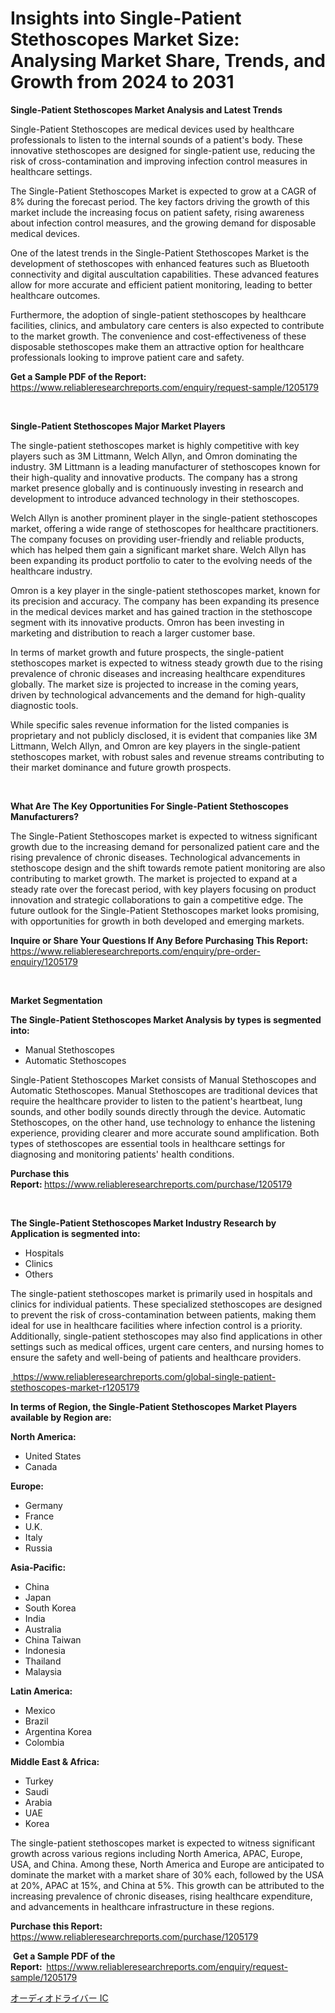 <p><h1>Insights into Single-Patient Stethoscopes Market Size: Analysing Market Share, Trends, and Growth from 2024 to 2031</h1></p><p><strong>Single-Patient Stethoscopes Market Analysis and Latest Trends</strong></p>
<p><p>Single-Patient Stethoscopes are medical devices used by healthcare professionals to listen to the internal sounds of a patient's body. These innovative stethoscopes are designed for single-patient use, reducing the risk of cross-contamination and improving infection control measures in healthcare settings.</p><p>The Single-Patient Stethoscopes Market is expected to grow at a CAGR of 8% during the forecast period. The key factors driving the growth of this market include the increasing focus on patient safety, rising awareness about infection control measures, and the growing demand for disposable medical devices.</p><p>One of the latest trends in the Single-Patient Stethoscopes Market is the development of stethoscopes with enhanced features such as Bluetooth connectivity and digital auscultation capabilities. These advanced features allow for more accurate and efficient patient monitoring, leading to better healthcare outcomes.</p><p>Furthermore, the adoption of single-patient stethoscopes by healthcare facilities, clinics, and ambulatory care centers is also expected to contribute to the market growth. The convenience and cost-effectiveness of these disposable stethoscopes make them an attractive option for healthcare professionals looking to improve patient care and safety.</p></p>
<p><strong>Get a Sample PDF of the Report:&nbsp;</strong> <a href="https://www.reliableresearchreports.com/enquiry/request-sample/1205179">https://www.reliableresearchreports.com/enquiry/request-sample/1205179</a></p>
<p>&nbsp;</p>
<p><strong>Single-Patient Stethoscopes Major Market Players</strong></p>
<p><p>The single-patient stethoscopes market is highly competitive with key players such as 3M Littmann, Welch Allyn, and Omron dominating the industry. 3M Littmann is a leading manufacturer of stethoscopes known for their high-quality and innovative products. The company has a strong market presence globally and is continuously investing in research and development to introduce advanced technology in their stethoscopes.</p><p>Welch Allyn is another prominent player in the single-patient stethoscopes market, offering a wide range of stethoscopes for healthcare practitioners. The company focuses on providing user-friendly and reliable products, which has helped them gain a significant market share. Welch Allyn has been expanding its product portfolio to cater to the evolving needs of the healthcare industry.</p><p>Omron is a key player in the single-patient stethoscopes market, known for its precision and accuracy. The company has been expanding its presence in the medical devices market and has gained traction in the stethoscope segment with its innovative products. Omron has been investing in marketing and distribution to reach a larger customer base.</p><p>In terms of market growth and future prospects, the single-patient stethoscopes market is expected to witness steady growth due to the rising prevalence of chronic diseases and increasing healthcare expenditures globally. The market size is projected to increase in the coming years, driven by technological advancements and the demand for high-quality diagnostic tools.</p><p>While specific sales revenue information for the listed companies is proprietary and not publicly disclosed, it is evident that companies like 3M Littmann, Welch Allyn, and Omron are key players in the single-patient stethoscopes market, with robust sales and revenue streams contributing to their market dominance and future growth prospects.</p></p>
<p>&nbsp;</p>
<p><strong>What Are The Key Opportunities For Single-Patient Stethoscopes Manufacturers?</strong></p>
<p><p>The Single-Patient Stethoscopes market is expected to witness significant growth due to the increasing demand for personalized patient care and the rising prevalence of chronic diseases. Technological advancements in stethoscope design and the shift towards remote patient monitoring are also contributing to market growth. The market is projected to expand at a steady rate over the forecast period, with key players focusing on product innovation and strategic collaborations to gain a competitive edge. The future outlook for the Single-Patient Stethoscopes market looks promising, with opportunities for growth in both developed and emerging markets.</p></p>
<p><strong>Inquire or Share Your Questions If Any Before Purchasing This Report:</strong> <a href="https://www.reliableresearchreports.com/enquiry/pre-order-enquiry/1205179">https://www.reliableresearchreports.com/enquiry/pre-order-enquiry/1205179</a></p>
<p>&nbsp;</p>
<p><strong>Market Segmentation</strong></p>
<p><strong>The Single-Patient Stethoscopes Market Analysis by types is segmented into:</strong></p>
<p><ul><li>Manual Stethoscopes</li><li>Automatic Stethoscopes</li></ul></p>
<p><p>Single-Patient Stethoscopes Market consists of Manual Stethoscopes and Automatic Stethoscopes. Manual Stethoscopes are traditional devices that require the healthcare provider to listen to the patient's heartbeat, lung sounds, and other bodily sounds directly through the device. Automatic Stethoscopes, on the other hand, use technology to enhance the listening experience, providing clearer and more accurate sound amplification. Both types of stethoscopes are essential tools in healthcare settings for diagnosing and monitoring patients' health conditions.</p></p>
<p><strong>Purchase this Report:&nbsp;</strong><a href="https://www.reliableresearchreports.com/purchase/1205179">https://www.reliableresearchreports.com/purchase/1205179</a></p>
<p>&nbsp;</p>
<p><strong>The Single-Patient Stethoscopes Market Industry Research by Application is segmented into:</strong></p>
<p><ul><li>Hospitals</li><li>Clinics</li><li>Others</li></ul></p>
<p><p>The single-patient stethoscopes market is primarily used in hospitals and clinics for individual patients. These specialized stethoscopes are designed to prevent the risk of cross-contamination between patients, making them ideal for use in healthcare facilities where infection control is a priority. Additionally, single-patient stethoscopes may also find applications in other settings such as medical offices, urgent care centers, and nursing homes to ensure the safety and well-being of patients and healthcare providers.</p></p>
<p><a href="https://www.reliableresearchreports.com/global-single-patient-stethoscopes-market-r1205179">&nbsp;https://www.reliableresearchreports.com/global-single-patient-stethoscopes-market-r1205179</a></p>
<p><strong>In terms of Region, the Single-Patient Stethoscopes Market Players available by Region are:</strong></p>
<p>
    <p> <strong> North America: </strong>
        <ul>
            <li>United States</li>
            <li>Canada</li>
        </ul>
        </p> 
    <p> <strong> Europe: </strong>
        <ul>
            <li>Germany</li>
            <li>France</li>
            <li>U.K.</li>
            <li>Italy</li>
            <li>Russia</li>
        </ul>
        </p> 
    <p> <strong> Asia-Pacific: </strong>
        <ul>
            <li>China</li>
            <li>Japan</li>
            <li>South Korea</li>
            <li>India</li>
            <li>Australia</li>
            <li>China Taiwan</li>
            <li>Indonesia</li>
            <li>Thailand</li>
            <li>Malaysia</li>
        </ul>
        </p> 
    <p> <strong> Latin America: </strong>
        <ul>
            <li>Mexico</li>
            <li>Brazil</li>
            <li>Argentina Korea</li>
            <li>Colombia</li>
        </ul>
        </p> 
    <p> <strong> Middle East & Africa: </strong>
        <ul>
            <li>Turkey</li>
            <li>Saudi</li>
            <li>Arabia</li>
            <li>UAE</li>
            <li>Korea</li>
        </ul>
    </p>
    </p>
<p><p>The single-patient stethoscopes market is expected to witness significant growth across various regions including North America, APAC, Europe, USA, and China. Among these, North America and Europe are anticipated to dominate the market with a market share of 30% each, followed by the USA at 20%, APAC at 15%, and China at 5%. This growth can be attributed to the increasing prevalence of chronic diseases, rising healthcare expenditure, and advancements in healthcare infrastructure in these regions.</p></p>
<p><strong>Purchase this Report: </strong><a href="https://www.reliableresearchreports.com/purchase/1205179">https://www.reliableresearchreports.com/purchase/1205179</a></p>
<p>&nbsp;<strong>Get a Sample PDF of the Report:&nbsp;&nbsp;</strong><a href="https://www.reliableresearchreports.com/enquiry/request-sample/1205179">https://www.reliableresearchreports.com/enquiry/request-sample/1205179</a></p>
<p><strong></strong></p>
<p><p><a href="https://github.com/RaeJenkins1952/Market-Research-Report-List-1/blob/main/285348751875.md">オーディオドライバー IC</a></p></p>